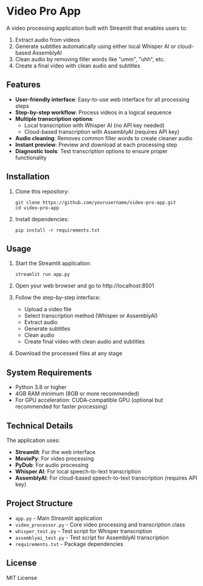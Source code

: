 # Video Pro App

A video processing application built with Streamlit that enables users to:
1. Extract audio from videos
2. Generate subtitles automatically using either local Whisper AI or cloud-based AssemblyAI
3. Clean audio by removing filler words like "umm", "uhh", etc.
4. Create a final video with clean audio and subtitles

## Features

- **User-friendly interface**: Easy-to-use web interface for all processing steps
- **Step-by-step workflow**: Process videos in a logical sequence
- **Multiple transcription options**: 
  - Local transcription with Whisper AI (no API key needed)
  - Cloud-based transcription with AssemblyAI (requires API key)
- **Audio cleaning**: Removes common filler words to create cleaner audio
- **Instant preview**: Preview and download at each processing step
- **Diagnostic tools**: Test transcription options to ensure proper functionality

## Installation

1. Clone this repository:
   ```
   git clone https://github.com/yourusername/video-pro-app.git
   cd video-pro-app
   ```

2. Install dependencies:
   ```
   pip install -r requirements.txt
   ```

## Usage

1. Start the Streamlit application:
   ```
   streamlit run app.py
   ```

2. Open your web browser and go to http://localhost:8501

3. Follow the step-by-step interface:
   - Upload a video file
   - Select transcription method (Whisper or AssemblyAI)
   - Extract audio
   - Generate subtitles
   - Clean audio
   - Create final video with clean audio and subtitles

4. Download the processed files at any stage

## System Requirements

- Python 3.8 or higher
- 4GB RAM minimum (8GB or more recommended)
- For GPU acceleration: CUDA-compatible GPU (optional but recommended for faster processing)

## Technical Details

The application uses:
- **Streamlit**: For the web interface
- **MoviePy**: For video processing
- **PyDub**: For audio processing
- **Whisper AI**: For local speech-to-text transcription
- **AssemblyAI**: For cloud-based speech-to-text transcription (requires API key)

## Project Structure

- `app.py` - Main Streamlit application
- `video_processor.py` - Core video processing and transcription class
- `whisper_test.py` - Test script for Whisper transcription
- `assemblyai_test.py` - Test script for AssemblyAI transcription
- `requirements.txt` - Package dependencies

## License

MIT License 